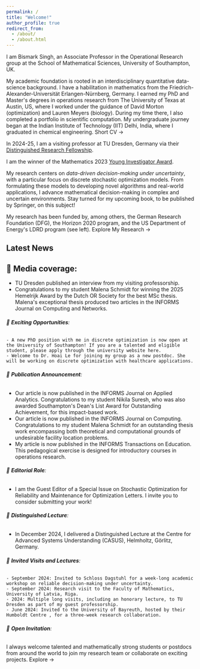 ```yaml
---
permalink: /
title: "Welcome!"
author_profile: true
redirect_from: 
  - /about/
  - /about.html
---
```


I am Bismark Singh, an Associate Professor in the Operational Research group at the School of Mathematical Sciences, University of Southampton, UK. 

My academic foundation is rooted in an interdisciplinary quantitative data-science background. I have a habilitation in mathematics from the Friedrich-Alexander-Universität Erlangen-Nürnberg, Germany.  I earned my PhD and Master's degrees in operations research from The University of Texas at Austin, US, where I worked under the guidance of David Morton (optimization) and Lauren Meyers (biology). During my time there, I also completed a portfolio in scientific computation. My undergraduate journey began at the Indian Institute of Technology (IIT) Delhi, India, where I graduated in chemical engineering.  Short CV →

In 2024-25, I am a visiting professor at TU Dresden, Germany via their [Distinguished Research Fellowship](https://tu-dresden.de/bu/wirtschaft/die-fakultaet/news/auszeichnung-von-associate-professor-bismark-singh-als-distinguished-research-fellow).

I am the winner of the Mathematics 2023 [Young Investigator Award](https://www.mdpi.com/journal/mathematics/awards/2137). 

My research centers on *data-driven decision-making under uncertainty*, with a particular focus on discrete stochastic optimization models. From formulating these models to developing novel algorithms and real-world applications, I advance mathematical decision-making in complex and uncertain environments. Stay turned for my upcoming book, to be published by Springer, on this subject!

My research has been funded by, among others, the German Research Foundation (DFG), the Horizon 2020 program, and the US Department of Energy's LDRD program (see left). Explore My Research →

## Latest News


##  🎉 **Media coverage**: 
-   TU Dresden published an interview from my visiting professorship.
-   Congratulations to my student Malena Schmidt for winning the 2025 Hemelrijk Award by the Dutch OR Society for the best MSc thesis. Malena's exceptional thesis produced two articles in the INFORMS Journal on Computing and Networks. 

###### 🎉 **Exciting Opportunities**:
    - A new PhD position with me in discrete optimization is now open at the University of Southampton! If you are a talented and eligible student, please apply through the university website here.
    - Welcome to Dr. Hoai Le for joining my group as a new postdoc. She will be working on discrete optimization with healthcare applications.
  
###### 🎉 **Publication Announcement**: 
  - Our article is now published in the INFORMS Journal on Applied Analytics. Congratulations to my student Nikila Suresh, who was also awarded Southampton's Dean's List Award for Outstanding Achievement, for this impact-based work.
  - Our article is now published in the INFORMS Journal on Computing. Congratulations to my student Malena Schmidt for an outstanding thesis work encompassing both theoretical and computational grounds of undesirable facility location problems.
  - My article is now published in the INFORMS Transactions on Education. This pedagogical exercise is designed for introductory courses in operations research.
 
###### 🎉 **Editorial Role**:
  - I am the Guest Editor of a Special Issue on Stochastic Optimization for Reliability and Maintenance for Optimization Letters. I invite you to consider submitting your work!
 
###### 🎉 **Distinguished Lecture**:
  - In December 2024, I delivered a Distinguished Lecture at the Centre for Advanced Systems Understanding (CASUS), Helmholtz, Görlitz, Germany.
  
###### 🎉 **Invited Visits and Lectures**:
    - September 2024: Invited to Schloss Dagstuhl for a week-long academic workshop on reliable decision-making under uncertainty.
    - September 2024: Research visit to the Faculty of Mathematics, University of Latvia, Riga.
    - 2024: Multiple long visits, including an honorary lecture, to TU Dresden as part of my guest professorship.
    - June 2024: Invited to the University of Bayreuth, hosted by their Humboldt Centre , for a three-week research collaboration.

###### 🎉 **Open Invitation**: 
I always welcome talented and mathematically strong students or postdocs from around the world to join my research team or collaborate on exciting projects. Explore →